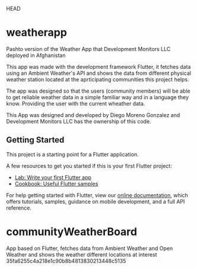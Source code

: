 HEAD
# weatherapp

Pashto version of the Weather App that Development Monitors LLC deployed in Afghanistan

This app was made with the development framework Flutter, it fetches data using an Ambient Weather's API and shows the data from different physical weather station located at the aprticipating communities this project helps.

The app was designed so that the users (community members) will be able to get reliable weather data in a simple familiar way and in a language they know. Providing the user with the current wheather data.

This App was designed and developed by Diego Moreno Gonzalez and Development Monitors LLC has the ownership of this code.

## Getting Started

This project is a starting point for a Flutter application.

A few resources to get you started if this is your first Flutter project:

- [Lab: Write your first Flutter app](https://flutter.dev/docs/get-started/codelab)
- [Cookbook: Useful Flutter samples](https://flutter.dev/docs/cookbook)

For help getting started with Flutter, view our
[online documentation](https://flutter.dev/docs), which offers tutorials,
samples, guidance on mobile development, and a full API reference.

# communityWeatherBoard
App based on Flutter, fetches data from Ambient Weather and Open Weather and shows the weather different locations at interest
35fa6255c4a218e1c90b8b4813830213448c5135
